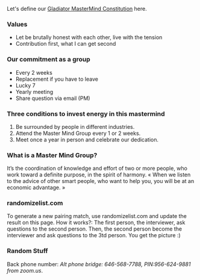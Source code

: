 Let's define our [Gladiator MasterMind Constitution](https://github.com/pascalandy/meeting/blob/master/Gladiator-MasterMind-Constitution.md) here.

### Values

- Let be brutally honest with each other, live with the tension
- Contribution first, what I can get second

### Our commitment as a group

- Every 2 weeks
- Replacement if you have to leave
- Lucky 7
- Yearly meeting
- Share question via email (PM)

### Three conditions to invest energy in this mastermind

1. Be surrounded by people in different industries.
2. Attend the Master Mind Group every 1 or 2 weeks.
3. Meet once a year in person and celebrate our dedication.

### What is a Master Mind Group?

It’s the coordination of knowledge and effort of two or more people, who work toward a definite purpose, in the spirit of harmony. « When we listen to the advice of other smart people, who want to help you, you will be at an economic advantage. »

### randomizelist.com

To generate a new pairing match, use randomizelist.com and update the result on this page. How it works?: The first person, the interviewer, ask questions to the second person. Then, the second person become the interviewer and ask questions to the 3td person. You get the picture :)

### Random Stuff

Back phone number:  *Alt phone bridge: 646-568-7788, PIN:956-624-9881 from zoom.us*.